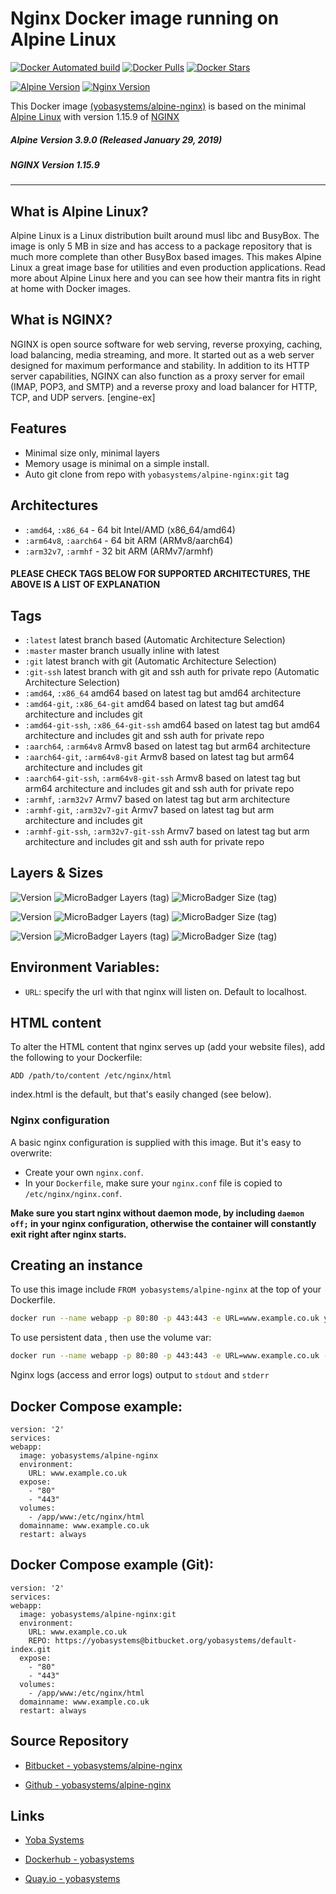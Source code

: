 # Nginx Docker image running on Alpine Linux

[![Docker Automated build](https://img.shields.io/docker/automated/yobasystems/alpine-nginx.svg?style=for-the-badge&logo=docker)](https://hub.docker.com/r/yobasystems/alpine-nginx/)
[![Docker Pulls](https://img.shields.io/docker/pulls/yobasystems/alpine-nginx.svg?style=for-the-badge&logo=docker)](https://hub.docker.com/r/yobasystems/alpine-nginx/)
[![Docker Stars](https://img.shields.io/docker/stars/yobasystems/alpine-nginx.svg?style=for-the-badge&logo=docker)](https://hub.docker.com/r/yobasystems/alpine-nginx/)

[![Alpine Version](https://img.shields.io/badge/Alpine%20version-v3.9.0-green.svg?style=for-the-badge)](https://alpinelinux.org/)
[![Nginx Version](https://img.shields.io/badge/Nginx%20version-v1.15.9-green.svg?style=for-the-badge)](https://nginx.org/en/)


This Docker image [(yobasystems/alpine-nginx)](https://hub.docker.com/r/yobasystems/alpine-nginx/) is based on the minimal [Alpine Linux](https://alpinelinux.org/) with version 1.15.9 of [NGINX](https://nginx.org/en/)

##### Alpine Version 3.9.0 (Released January 29, 2019)
##### NGINX Version 1.15.9

----

## What is Alpine Linux?
Alpine Linux is a Linux distribution built around musl libc and BusyBox. The image is only 5 MB in size and has access to a package repository that is much more complete than other BusyBox based images. This makes Alpine Linux a great image base for utilities and even production applications. Read more about Alpine Linux here and you can see how their mantra fits in right at home with Docker images.

## What is NGINX?
NGINX is open source software for web serving, reverse proxying, caching, load balancing, media streaming, and more. It started out as a web server designed for maximum performance and stability. In addition to its HTTP server capabilities, NGINX can also function as a proxy server for email (IMAP, POP3, and SMTP) and a reverse proxy and load balancer for HTTP, TCP, and UDP servers. [engine-ex]

## Features

* Minimal size only, minimal layers
* Memory usage is minimal on a simple install.
* Auto git clone from repo with `yobasystems/alpine-nginx:git` tag

## Architectures

* ```:amd64```, ```:x86_64``` - 64 bit Intel/AMD (x86_64/amd64)
* ```:arm64v8```, ```:aarch64``` - 64 bit ARM (ARMv8/aarch64)
* ```:arm32v7```, ```:armhf``` - 32 bit ARM (ARMv7/armhf)

#### PLEASE CHECK TAGS BELOW FOR SUPPORTED ARCHITECTURES, THE ABOVE IS A LIST OF EXPLANATION

## Tags

* ```:latest``` latest branch based (Automatic Architecture Selection)
* ```:master``` master branch usually inline with latest
* ```:git``` latest branch with git (Automatic Architecture Selection)
* ```:git-ssh``` latest branch with git and ssh auth for private repo (Automatic Architecture Selection)
* ```:amd64```, ```:x86_64``` amd64 based on latest tag but amd64 architecture
* ```:amd64-git```, ```:x86_64-git``` amd64 based on latest tag but amd64 architecture and includes git
* ```:amd64-git-ssh```, ```:x86_64-git-ssh``` amd64 based on latest tag but amd64 architecture and includes git and ssh auth for private repo
* ```:aarch64```, ```:arm64v8``` Armv8 based on latest tag but arm64 architecture
* ```:aarch64-git```, ```:arm64v8-git``` Armv8 based on latest tag but arm64 architecture and includes git
* ```:aarch64-git-ssh```, ```:arm64v8-git-ssh``` Armv8 based on latest tag but arm64 architecture and includes git and ssh auth for private repo
* ```:armhf```, ```:arm32v7``` Armv7 based on latest tag but arm architecture
* ```:armhf-git```, ```:arm32v7-git``` Armv7 based on latest tag but arm architecture and includes git
* ```:armhf-git-ssh```, ```:arm32v7-git-ssh``` Armv7 based on latest tag but arm architecture and includes git and ssh auth for private repo

## Layers & Sizes

![Version](https://img.shields.io/badge/version-amd64-blue.svg?style=for-the-badge)
![MicroBadger Layers (tag)](https://img.shields.io/microbadger/layers/yobasystems/alpine-nginx/amd64.svg?style=for-the-badge)
![MicroBadger Size (tag)](https://img.shields.io/microbadger/image-size/yobasystems/alpine-nginx/amd64.svg?style=for-the-badge)

![Version](https://img.shields.io/badge/version-aarch64-blue.svg?style=for-the-badge)
![MicroBadger Layers (tag)](https://img.shields.io/microbadger/layers/yobasystems/alpine-nginx/aarch64.svg?style=for-the-badge)
![MicroBadger Size (tag)](https://img.shields.io/microbadger/image-size/yobasystems/alpine-nginx/aarch64.svg?style=for-the-badge)

![Version](https://img.shields.io/badge/version-armhf-blue.svg?style=for-the-badge)
![MicroBadger Layers (tag)](https://img.shields.io/microbadger/layers/yobasystems/alpine-nginx/armhf.svg?style=for-the-badge)
![MicroBadger Size (tag)](https://img.shields.io/microbadger/image-size/yobasystems/alpine-nginx/armhf.svg?style=for-the-badge)

## Environment Variables:

* `URL`: specify the url with that nginx will listen on. Default to localhost.

## HTML content

To alter the HTML content that nginx serves up (add your website files), add the following to your Dockerfile:

```
ADD /path/to/content /etc/nginx/html
```

index.html is the default, but that's easily changed (see below).

### Nginx configuration

A basic nginx configuration is supplied with this image. But it's easy to overwrite:

- Create your own `nginx.conf`.
- In your `Dockerfile`, make sure your `nginx.conf` file is copied to `/etc/nginx/nginx.conf`.

**Make sure you start nginx without daemon mode, by including `daemon off;` in your nginx configuration, otherwise the container will constantly exit right after nginx starts.**

## Creating an instance

To use this image include `FROM yobasystems/alpine-nginx` at the top of your Dockerfile.

```bash
docker run --name webapp -p 80:80 -p 443:443 -e URL=www.example.co.uk yobasystems/alpine-nginx
```

To use persistent data , then use the volume var:

```bash
docker run --name webapp -p 80:80 -p 443:443 -e URL=www.example.co.uk -v /app/www:/etc/nginx/html yobasystems/alpine-nginx
```


Nginx logs (access and error logs) output to `stdout` and `stderr`

## Docker Compose example:

```yalm
version: '2'
services:
webapp:
  image: yobasystems/alpine-nginx
  environment:
    URL: www.example.co.uk
  expose:
    - "80"
    - "443"
  volumes:
    - /app/www:/etc/nginx/html
  domainname: www.example.co.uk
  restart: always
```

## Docker Compose example (Git):

```yalm
version: '2'
services:
webapp:
  image: yobasystems/alpine-nginx:git
  environment:
    URL: www.example.co.uk
    REPO: https://yobasystems@bitbucket.org/yobasystems/default-index.git
  expose:
    - "80"
    - "443"
  volumes:
    - /app/www:/etc/nginx/html
  domainname: www.example.co.uk
  restart: always
```

## Source Repository

* [Bitbucket - yobasystems/alpine-nginx](https://bitbucket.org/yobasystems/alpine-nginx/)

* [Github - yobasystems/alpine-nginx](https://github.com/yobasystems/alpine-nginx)

## Links

* [Yoba Systems](https://www.yobasystems.co.uk/)

* [Dockerhub - yobasystems](https://hub.docker.com/u/yobasystems/)

* [Quay.io - yobasystems](https://quay.io/organization/yobasystems)
